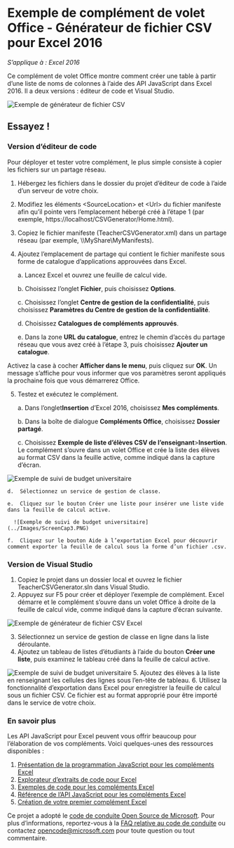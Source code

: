 ﻿# <a name="csv-generator-task-pane-add-in-sample-for-excel-2016"></a>Exemple de complément de volet Office - Générateur de fichier CSV pour Excel 2016

_S’applique à : Excel 2016_

Ce complément de volet Office montre comment créer une table à partir d’une liste de noms de colonnes à l’aide des API JavaScript dans Excel 2016. Il a deux versions : éditeur de code et Visual Studio.

![Exemple de générateur de fichier CSV](../Images/ScreenCap1.PNG)

## <a name="try-it-out"></a>Essayez !
### <a name="code-editor-version"></a>Version d’éditeur de code

Pour déployer et tester votre complément, le plus simple consiste à copier les fichiers sur un partage réseau.

1.  Hébergez les fichiers dans le dossier du projet d’éditeur de code à l’aide d’un serveur de votre choix.
2.  Modifiez les éléments \<SourceLocation\> et \<Url\> du fichier manifeste afin qu’il pointe vers l’emplacement hébergé créé à l’étape 1 (par exemple, https://localhost/CSVGenerator/Home.html).
3.  Copiez le fichier manifeste (TeacherCSVGenerator.xml) dans un partage réseau (par exemple, \\\MyShare\MyManifests).
4.  Ajoutez l’emplacement de partage qui contient le fichier manifeste sous forme de catalogue d’applications approuvées dans Excel.

    a.  Lancez Excel et ouvrez une feuille de calcul vide.

    b.  Choisissez l’onglet **Fichier**, puis choisissez **Options**.

    c.  Choisissez l’onglet **Centre de gestion de la confidentialité**, puis choisissez **Paramètres du Centre de gestion de la confidentialité**.

    d.  Choisissez **Catalogues de compléments approuvés**.

    e.  Dans la zone **URL du catalogue**, entrez le chemin d’accès du partage réseau que vous avez créé à l’étape 3, puis choisissez **Ajouter un catalogue**.

   Activez la case à cocher **Afficher dans le menu**, puis cliquez sur **OK**. Un message s’affiche pour vous informer que vos paramètres seront appliqués la prochaine fois que vous démarrerez Office.

5.  Testez et exécutez le complément.

    a.  Dans l’onglet**Insertion** d’Excel 2016, choisissez **Mes compléments**.

    b.  Dans la boîte de dialogue **Compléments Office**, choisissez **Dossier partagé**.

    c.  Choisissez **Exemple de liste d’élèves CSV de l’enseignant**>**Insertion**. Le complément s’ouvre dans un volet Office et crée la liste des élèves au format CSV dans la feuille active, comme indiqué dans la capture d’écran.

   ![Exemple de suivi de budget universitaire](../Images/ScreenCap2.PNG)

    d.  Sélectionnez un service de gestion de classe.

    e.  Cliquez sur le bouton Créer une liste pour insérer une liste vide dans la feuille de calcul active.

      ![Exemple de suivi de budget universitaire](../Images/ScreenCap3.PNG)

    f.  Cliquez sur le bouton Aide à l’exportation Excel pour découvrir comment exporter la feuille de calcul sous la forme d’un fichier .csv.


### <a name="visual-studio-version"></a>Version de Visual Studio
1.  Copiez le projet dans un dossier local et ouvrez le fichier TeacherCSVGenerator.sln dans Visual Studio.
2.  Appuyez sur F5 pour créer et déployer l’exemple de complément. Excel démarre et le complément s’ouvre dans un volet Office à droite de la feuille de calcul vide, comme indiqué dans la capture d’écran suivante.

  ![Exemple de générateur de fichier CSV Excel](../Images/ScreenCap1.PNG)

3.  Sélectionnez un service de gestion de classe en ligne dans la liste déroulante.
4.  Ajoutez un tableau de listes d’étudiants à l’aide du bouton **Créer une liste**, puis examinez le tableau créé dans la feuille de calcul active.

  ![Exemple de suivi de budget universitaire](../Images/ScreenCap3.PNG)
5.  Ajoutez des élèves à la liste en renseignant les cellules des lignes sous l’en-tête de tableau.
6.  Utilisez la fonctionnalité d’exportation dans Excel pour enregistrer la feuille de calcul sous un fichier CSV. Ce fichier est au format approprié pour être importé dans le service de votre choix.


### <a name="learn-more"></a>En savoir plus

Les API JavaScript pour Excel peuvent vous offrir beaucoup pour l’élaboration de vos compléments. Voici quelques-unes des ressources disponibles :

1.  [Présentation de la programmation JavaScript pour les compléments Excel](https://github.com/OfficeDev/office-js-docs/blob/master/excel/excel-add-ins-programming-overview.md)
2.  [Explorateur d’extraits de code pour Excel](http://officesnippetexplorer.azurewebsites.net/#/snippets/excel)
3.  [Exemples de code pour les compléments Excel](https://github.com/OfficeDev/office-js-docs/blob/master/excel/excel-add-ins-code-samples.md)
4.  [Référence de l’API JavaScript pour les compléments Excel](https://github.com/OfficeDev/office-js-docs/blob/master/excel/excel-add-ins-javascript-reference.md)
5.  [Création de votre premier complément Excel](https://github.com/OfficeDev/office-js-docs/blob/master/excel/build-your-first-excel-add-in.md)


Ce projet a adopté le [code de conduite Open Source de Microsoft](https://opensource.microsoft.com/codeofconduct/). Pour plus d’informations, reportez-vous à la [FAQ relative au code de conduite](https://opensource.microsoft.com/codeofconduct/faq/) ou contactez [opencode@microsoft.com](mailto:opencode@microsoft.com) pour toute question ou tout commentaire.
